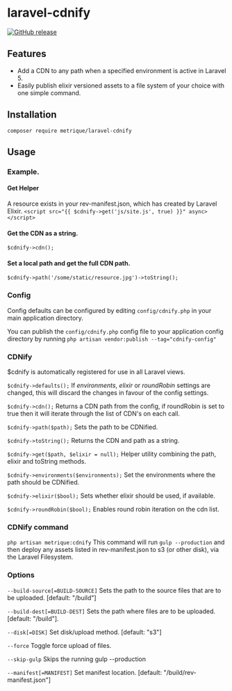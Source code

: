 # laravel-cdnify
[![GitHub release](https://img.shields.io/github/release/metrique/laravel-cdnify.svg?maxAge=2592000)]()

## Features
- Add a CDN to any path when a specified environment is active in Laravel 5.
- Easily publish elixir versioned assets to a file system of your choice with one simple command.

## Installation

`composer require metrique/laravel-cdnify`

## Usage

### Example.

#### Get Helper
A resource exists in your rev-manifest.json, which has created by Laravel Elixir.
`<script src="{{ $cdnify->get('js/site.js', true) }}" async></script>`

#### Get the CDN as a string.
`$cdnify->cdn();`

#### Set a local path and get the full CDN path.
`$cdnify->path('/some/static/resource.jpg')->toString();`

### Config

Config defaults can be configured by editing `config/cdnify.php` in your main application directory.

You can publish the  `config/cdnify.php` config file to your application config directory by running `php artisan vendor:publish --tag="cdnify-config"`

### CDNify

$cdnify is automatically registered for use in all Laravel views.

`$cdnify->defaults();` If *environments*, *elixir* or *roundRobin* settings are changed, this will discard the changes in favour of the config settings.

`$cdnify->cdn();` Returns a CDN path from the config, if roundRobin is set to true then it will iterate through the list of CDN's on each call.

`$cdnify->path($path);` Sets the path to be CDNified.

`$cdnify->toString();` Returns the CDN and path as a string.

`$cdnify->get($path, $elixir = null);` Helper utility combining the path, elixir and toString methods.

`$cdnify->environments($environments);` Set the environments where the path should be CDNified.

`$cdnify->elixir($bool);` Sets whether elixir should be used, if available.

`$cdnify->roundRobin($bool);` Enables round robin iteration on the cdn list.

### CDNify command

`php artisan metrique:cdnify`
This command will run `gulp --production` and then deploy any assets listed in rev-manifest.json to s3 (or other disk), via the Laravel Filesystem.

### Options

`--build-source[=BUILD-SOURCE]` Sets the path to the source files that are to be uploaded. [default: "/build"]

`--build-dest[=BUILD-DEST]` Sets the path where files are to be uploaded. [default: "/build"].

`--disk[=DISK]` Set disk/upload method. [default: "s3"]

`--force` Toggle force upload of files.

`--skip-gulp` Skips the running gulp --production

`--manifest[=MANIFEST]` Set manifest location. [default: "/build/rev-manifest.json"]

